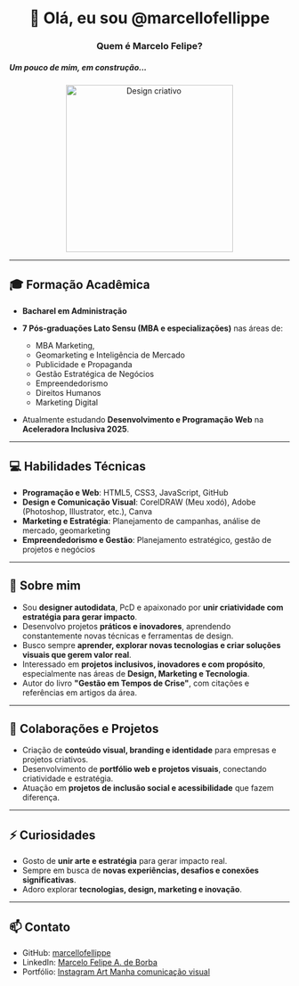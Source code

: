 <h1 align="center">👋 Olá, eu sou @marcellofellippe</h1>
<h3 align="center">Quem é Marcelo Felipe?</h3>

<h5>Um pouco de mim, em construção...</h5>

<p align="center">
  <img src="https://media2.giphy.com/media/v1.Y2lkPTZjMDliOTUydHR0bXQ5aXo4ZHZ4eWZpdDNvbWh5djBrcnk1ZWxpajhrNDZpcWpxZSZlcD12MV9pbnRlcm5hbF9naWZfYnlfaWQmY3Q9cw/SuCwUAOj2Bg2B4ExQ9/giphy.gif" alt="Design criativo" width="300"/>
</p>



---

## 🎓 Formação Acadêmica
- **Bacharel em Administração**  
- **7 Pós-graduações Lato Sensu (MBA e especializações)** nas áreas de:  
  - MBA Marketing,
  - Geomarketing e Inteligência de Mercado 
  - Publicidade e Propaganda  
  - Gestão Estratégica de Negócios  
  - Empreendedorismo  
  - Direitos Humanos  
  - Marketing Digital  

- Atualmente estudando **Desenvolvimento e Programação Web** na **Aceleradora Inclusiva 2025**.

---

## 💻 Habilidades Técnicas
- **Programação e Web**: HTML5, CSS3, JavaScript, GitHub  
- **Design e Comunicação Visual**: CorelDRAW (Meu xodó), Adobe (Photoshop, Illustrator, etc.), Canva
- **Marketing e Estratégia**: Planejamento de campanhas, análise de mercado, geomarketing  
- **Empreendedorismo e Gestão**: Planejamento estratégico, gestão de projetos e negócios  

---

## 🌱 Sobre mim
- Sou **designer autodidata**, PcD e apaixonado por **unir criatividade com estratégia para gerar impacto**.  
- Desenvolvo projetos **práticos e inovadores**, aprendendo constantemente novas técnicas e ferramentas de design.  
- Busco sempre **aprender, explorar novas tecnologias e criar soluções visuais que gerem valor real**.  
- Interessado em **projetos inclusivos, inovadores e com propósito**, especialmente nas áreas de **Design, Marketing e Tecnologia**.  
- Autor do livro **"Gestão em Tempos de Crise"**, com citações e referências em artigos da área.

---

## 💞️ Colaborações e Projetos
- Criação de **conteúdo visual, branding e identidade** para empresas e projetos criativos.  
- Desenvolvimento de **portfólio web e projetos visuais**, conectando criatividade e estratégia.  
- Atuação em **projetos de inclusão social e acessibilidade** que fazem diferença.

---

## ⚡ Curiosidades
- Gosto de **unir arte e estratégia** para gerar impacto real.  
- Sempre em busca de **novas experiências, desafios e conexões significativas**.  
- Adoro explorar **tecnologias, design, marketing e inovação**.

---

## 📫 Contato
- GitHub: [marcellofellippe](https://github.com/marcellofellippe)  
- LinkedIn: [Marcelo Felipe A. de Borba](https://www.linkedin.com/in/marcelo-felipe-andrade-de-borba-b08793266)  
- Portfólio: [Instagram Art Manha comunicação visual](https://www.instagram.com/artmanha._)
